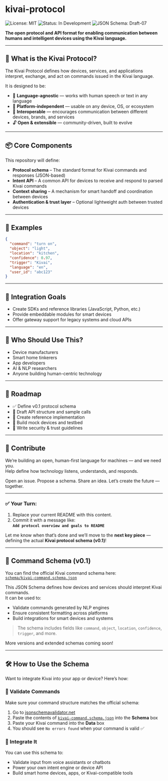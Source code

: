 # kivai-protocol

![License: MIT](https://img.shields.io/badge/License-MIT-yellow.svg)
![Status: In Development](https://img.shields.io/badge/Status-In%20Development-blue)
![JSON Schema: Draft-07](https://img.shields.io/badge/Schema-Draft--07-green)

**The open protocol and API format for enabling communication between humans and intelligent devices using the Kivai language.**

---

## 🔌 What is the Kivai Protocol?

The Kivai Protocol defines how devices, services, and applications interpret, exchange, and act on commands issued in the Kivai language.

It is designed to be:

- 💬 **Language-agnostic** — works with human speech or text in any language
- 📡 **Platform-independent** — usable on any device, OS, or ecosystem
- 🤝 **Interoperable** — encourages communication between different devices, brands, and services
- 🔓 **Open & extensible** — community-driven, built to evolve

---

## 📦 Core Components

This repository will define:

- **Protocol schema** – The standard format for Kivai commands and responses (JSON-based)
- **Intent API** – A common API for devices to receive and respond to parsed Kivai commands
- **Context sharing** – A mechanism for smart handoff and coordination between devices
- **Authentication & trust layer** – Optional lightweight auth between trusted devices

---

## 🧪 Examples

```json
{
  "command": "turn on",
  "object": "light",
  "location": "kitchen",
  "confidence": 0.97,
  "trigger": "Kivai",
  "language": "en",
  "user_id": "abc123"
}
```

---

## 🔗 Integration Goals

- Create SDKs and reference libraries (JavaScript, Python, etc.)
- Provide embeddable modules for smart devices
- Offer gateway support for legacy systems and cloud APIs

---

## 👥 Who Should Use This?

- Device manufacturers
- Smart home tinkerers
- App developers
- AI & NLP researchers
- Anyone building human-centric technology

---

## 🚀 Roadmap

- ✅ Define v0.1 protocol schema
- 🔲 Draft API structure and sample calls
- 🔲 Create reference implementation
- 🔲 Build mock devices and testbed
- 🔲 Write security & trust guidelines

---

## 🙌 Contribute

We’re building an open, human-first language for machines — and we need you.  
Help define how technology listens, understands, and responds.

Open an issue. Propose a schema. Share an idea. Let’s create the future — together.


---

### ✅ Your Turn:
1. Replace your current README with this content.
2. Commit it with a message like:  
   **`Add protocol overview and goals to README`**

Let me know when that’s done and we’ll move to the **next key piece** — defining the actual **Kivai protocol schema (v0.1)**!

---

## 🧾 Command Schema (v0.1)

You can find the official Kivai command schema here:  
[`schema/kivai-command.schema.json`](./schema/kivai-command.schema.json)

This JSON Schema defines how devices and services should interpret Kivai commands.  
It can be used to:

- Validate commands generated by NLP engines
- Ensure consistent formatting across platforms
- Build integrations for smart devices and systems

> The schema includes fields like `command`, `object`, `location`, `confidence`, `trigger`, and more.

More versions and extended schemas coming soon!

---

## 🛠️ How to Use the Schema

Want to integrate Kivai into your app or device? Here’s how:

### 🧪 Validate Commands
Make sure your command structure matches the official schema:

1. Go to [jsonschemavalidator.net](https://www.jsonschemavalidator.net)
2. Paste the contents of [`kivai-command.schema.json`](./schema/kivai-command.schema.json) into the **Schema** box
3. Paste your Kivai command into the **Data** box
4. You should see `No errors found` when your command is valid ✅

### 🔗 Integrate It
You can use this schema to:

- Validate input from voice assistants or chatbots
- Power your own intent engine or device API
- Build smart home devices, apps, or Kivai-compatible tools


